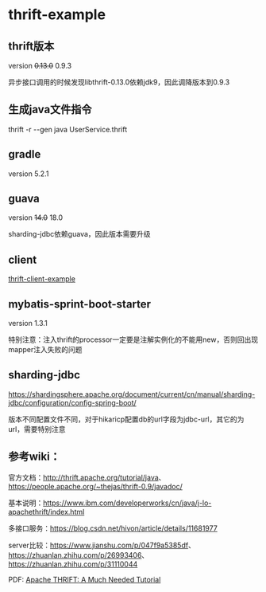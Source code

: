 # thrift-example
## thrift版本
version ~~0.13.0~~ 0.9.3

异步接口调用的时候发现libthrift-0.13.0依赖jdk9，因此调降版本到0.9.3

## 生成java文件指令
thrift -r --gen java UserService.thrift

## gradle
version 5.2.1

## guava
version ~~14.0~~ 18.0

sharding-jdbc依赖guava，因此版本需要升级

## client
[thrift-client-example](https://github.com/hjinjsj/thrift-client-example)

## mybatis-sprint-boot-starter
version 1.3.1

特别注意：注入thrift的processor一定要是注解实例化的不能用new，否则回出现mapper注入失败的问题

## sharding-jdbc
<https://shardingsphere.apache.org/document/current/cn/manual/sharding-jdbc/configuration/config-spring-boot/>

版本不同配置文件不同，对于hikaricp配置db的url字段为jdbc-url，其它的为url，需要特别注意

## 参考wiki：
官方文档：<http://thrift.apache.org/tutorial/java>、<https://people.apache.org/~thejas/thrift-0.9/javadoc/>

基本说明：<https://www.ibm.com/developerworks/cn/java/j-lo-apachethrift/index.html>

多接口服务：<https://blog.csdn.net/hivon/article/details/11681977>

server比较：<https://www.jianshu.com/p/047f9a5385df>、<https://zhuanlan.zhihu.com/p/26993406>、<https://zhuanlan.zhihu.com/p/31110044>

PDF: [Apache THRIFT: A Much Needed Tutorial](./docs/thrift_BSD_08_2013.8-18.pdf)